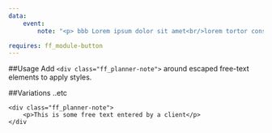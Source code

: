 ```yaml
---
data:
    event: 
        note: "<p> bbb Lorem ipsum dolor sit amet<br/>lorem tortor consectetur metus</p><ul><li>Some list text</li><li>And more list text</li></ul>"

requires: ff_module-button
---
```


##Usage
Add `<div class="ff_planner-note">` around escaped free-text elements to apply styles.

##Variations
..etc


```
<div class="ff_planner-note">
    <p>This is some free text entered by a client</p>
</div
```
